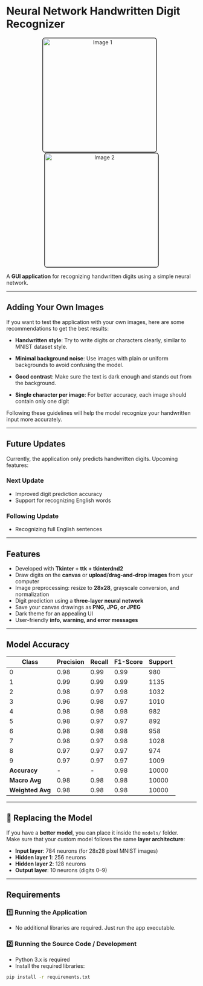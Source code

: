 # Neural Network Handwritten Digit Recognizer

<p align="center">
  <img src="https://github.com/user-attachments/assets/122daa65-4608-4822-85c7-09bacf6a5b35" alt="Image 1" width="300" style="border:2px solid #555; border-radius:8px; margin-right:10px;">
  <img src="https://github.com/user-attachments/assets/27de2c5a-68f4-4bbc-9286-b3f2332e617e" alt="Image 2" width="300" style="border:2px solid #555; border-radius:8px;">
</p>


A **GUI application** for recognizing handwritten digits using a simple neural network.

---

## Adding Your Own Images

If you want to test the application with your own images, here are some recommendations to get the best results:

- **Handwritten style**: Try to write digits or characters clearly, similar to MNIST dataset style.  
- **Minimal background noise**: Use images with plain or uniform backgrounds to avoid confusing the model.  
- **Good contrast**: Make sure the text is dark enough and stands out from the background.  

- **Single character per image**: For better accuracy, each image should contain only one digit

Following these guidelines will help the model recognize your handwritten input more accurately.

---


## Future Updates

Currently, the application only predicts handwritten digits. Upcoming features:

### Next Update
- Improved digit prediction accuracy
- Support for recognizing English words

### Following Update
- Recognizing full English sentences

---

## Features

- Developed with **Tkinter + ttk + tkinterdnd2**  
- Draw digits on the **canvas** or **upload/drag-and-drop images** from your computer  
- Image preprocessing: resize to **28x28**, grayscale conversion, and normalization  
- Digit prediction using a **three-layer neural network**  
- Save your canvas drawings as **PNG, JPG, or JPEG**  
- Dark theme for an appealing UI  
- User-friendly **info, warning, and error messages**

---

## Model Accuracy

| Class | Precision | Recall | F1-Score | Support |
|-------|----------|--------|----------|---------|
| 0     | 0.98     | 0.99   | 0.99     | 980     |
| 1     | 0.99     | 0.99   | 0.99     | 1135    |
| 2     | 0.98     | 0.97   | 0.98     | 1032    |
| 3     | 0.96     | 0.98   | 0.97     | 1010    |
| 4     | 0.98     | 0.98   | 0.98     | 982     |
| 5     | 0.98     | 0.97   | 0.97     | 892     |
| 6     | 0.98     | 0.98   | 0.98     | 958     |
| 7     | 0.98     | 0.97   | 0.98     | 1028    |
| 8     | 0.97     | 0.97   | 0.97     | 974     |
| 9     | 0.97     | 0.97   | 0.97     | 1009    |
| **Accuracy** | - | - | 0.98 | 10000 |
| **Macro Avg** | 0.98 | 0.98 | 0.98 | 10000 |
| **Weighted Avg** | 0.98 | 0.98 | 0.98 | 10000 |


---

## 🚀 Replacing the Model

If you have a **better model**, you can place it inside the `models/` folder.  
Make sure that your custom model follows the same **layer architecture**:

- **Input layer**: 784 neurons (for 28x28 pixel MNIST images)  
- **Hidden layer 1**: 256 neurons  
- **Hidden layer 2**: 128 neurons  
- **Output layer**: 10 neurons (digits 0–9)

---

## Requirements

### 1️⃣ Running the Application
- No additional libraries are required. Just run the app executable.

### 2️⃣ Running the Source Code / Development
- Python 3.x is required
- Install the required libraries:


```bash
pip install -r requirements.txt         
```
